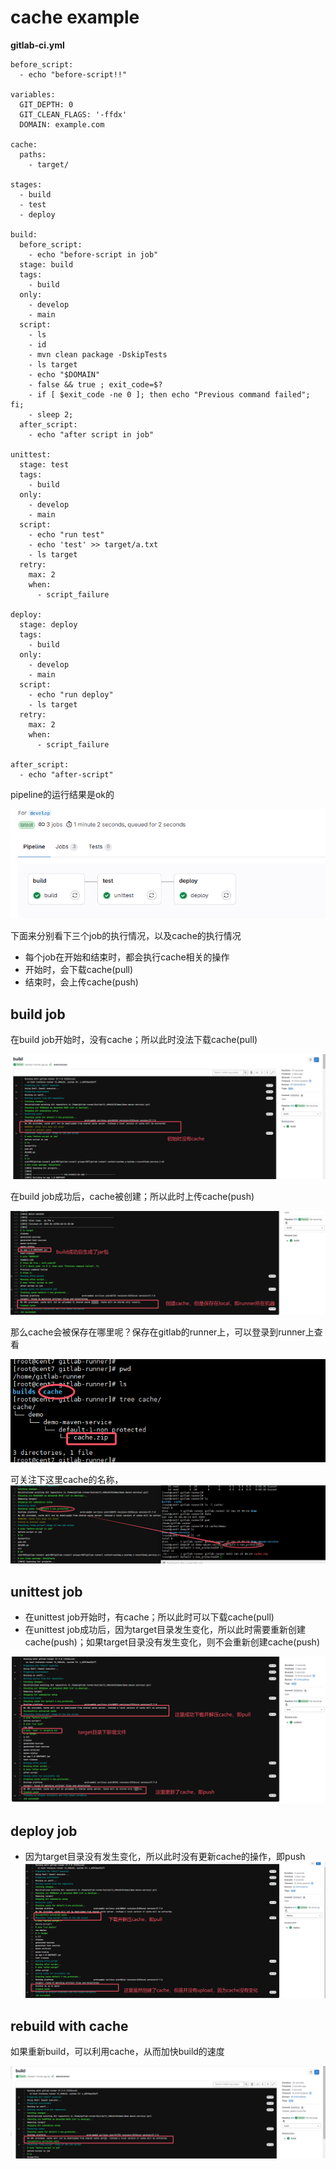 # cache example

**gitlab-ci.yml**
```
before_script:
  - echo "before-script!!"

variables:
  GIT_DEPTH: 0
  GIT_CLEAN_FLAGS: '-ffdx'
  DOMAIN: example.com

cache:
  paths:
    - target/

stages:
  - build
  - test
  - deploy

build:
  before_script:
    - echo "before-script in job"
  stage: build
  tags:
    - build
  only:
    - develop
    - main
  script:
    - ls
    - id
    - mvn clean package -DskipTests
    - ls target
    - echo "$DOMAIN"
    - false && true ; exit_code=$?
    - if [ $exit_code -ne 0 ]; then echo "Previous command failed"; fi;
    - sleep 2;
  after_script:
    - echo "after script in job"

unittest:
  stage: test
  tags:
    - build
  only:
    - develop
    - main
  script:
    - echo "run test"
    - echo 'test' >> target/a.txt
    - ls target
  retry:
    max: 2
    when:
      - script_failure

deploy:
  stage: deploy
  tags:
    - build
  only:
    - develop
    - main
  script:
    - echo "run deploy"
    - ls target
  retry:
    max: 2
    when:
      - script_failure

after_script:
  - echo "after-script"
```
pipeline的运行结果是ok的

![alt text](91af6d74-9d33-422f-9eee-ce069c85b676.png)


下面来分别看下三个job的执行情况，以及cache的执行情况
* 每个job在开始和结束时，都会执行cache相关的操作
* 开始时，会下载cache(pull)
* 结束时，会上传cache(push)

## build job
在build job开始时，没有cache；所以此时没法下载cache(pull)

![alt text](e5864b25-b2cf-4fa5-b3ba-b54544b47617.png)

在build job成功后，cache被创建；所以此时上传cache(push)

![alt text](65b63135-09bc-4223-8e88-1af4807f6eff.png)

那么cache会被保存在哪里呢？保存在gitlab的runner上，可以登录到runner上查看

![alt text](2d638823-9539-4969-bc5e-2d323c42c7e6.png)

可关注下这里cache的名称，
![alt text](fe3c44df-8ab3-496d-b48f-b7ece6823317.png)

## unittest job
* 在unittest job开始时，有cache；所以此时可以下载cache(pull)
* 在unittest job成功后，因为target目录发生变化，所以此时需要重新创建cache(push)；如果target目录没有发生变化，则不会重新创建cache(push)

![alt text](831be746-761a-4efe-892f-50111d9ddb29.png)

## deploy job
* 因为target目录没有发生变化，所以此时没有更新cache的操作，即push
![alt text](f2f22315-f7ae-4d1d-bf3e-5a6af88437f6.png)


## rebuild with cache
如果重新build，可以利用cache，从而加快build的速度

![alt text](89518b39-6460-42e1-9ec3-aba3280fca26.png)
